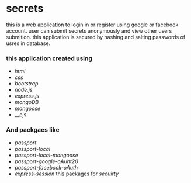 # secrets
this is a web application to login in or register using google or facebook account.
user can submit secrets anonymously and view other users submition. 
this application is secured by hashing and salting passwords of usres in database.
### this application created using 
* _html_
* _css_
* _bootstrap_
* _node.js_
* _express.js_
* _mongoDB_
* _mongoose_
* __ejs
### And packgaes like 
* _passport_
* _passport-local_
* _passport-local-mongoose_
* _passport-google-oAuht20_
* _passport-facebook-oAuth_
* _express-session_
this packages for _secuirty_
